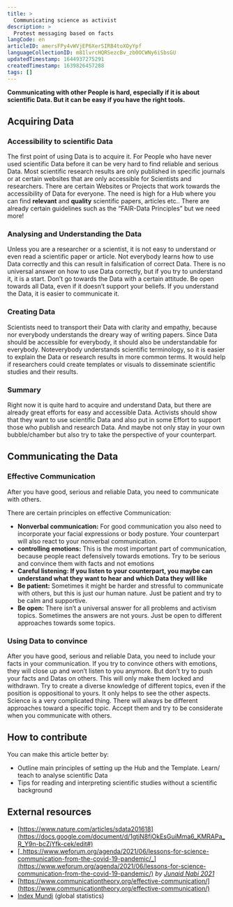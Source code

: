 ```yaml
---
title: >
  Communicating science as activist
description: >
  Protest messaging based on facts
langCode: en
articleID: amersFPy4vWVjEP6XerSIRB4toXOyYpf
languageCollectionID: m81lvrcHQRSezcBv_zb0OCWNy6iSbsGU
updatedTimestamp: 1644937275291
createdTimestamp: 1639826457288
tags: []
---
```


**Communicating with other People is hard, especially if it is about scientific Data. But it can be easy if you have the right tools.**

## **Acquiring Data**

### **Accessibility to scientific Data**

The first point of using Data is to acquire it. For People who have never used scientific Data before it can be very hard to find reliable and serious Data. Most scientific research results are only published in specific journals or at certain websites that are only accessible for Scientists and researchers. There are certain Websites or Projects that work towards the accessibility of Data for everyone. The need is high for a Hub where you can find **relevant** and **quality** scientific papers, articles etc.. There are already certain guidelines such as the “FAIR-Data Principles” but we need more!

### **Analysing and Understanding the Data**

Unless you are a researcher or a scientist, it is not easy to understand or even read a scientific paper or article. Not everybody learns how to use Data correctly and this can result in falsification of correct Data. There is no universal answer on how to use Data correctly, but if you try to understand it, it is a start. Don’t go towards the Data with a certain attitude. Be open towards all Data, even if it doesn’t support your beliefs. If you understand the Data, it is easier to communicate it.

### **Creating Data**

Scientists need to transport their Data with clarity and empathy, because nor everybody understands the dreary way of writing papers. Since Data should be accessible for everybody, it should also be understandable for everybody. Noteverybody understands scientific terminology, so it is easier to explain the Data or research results in more common terms. It would help if researchers could create templates or visuals to disseminate scientific studies and their results.

### **Summary**

Right now it is quite hard to acquire and understand Data, but there are already great efforts for easy and accessible Data. Activists should show that they want to use scientific Data and also put in some Effort to support those who publish and research Data. And maybe not only stay in your own bubble/chamber but also try to take the perspective of your counterpart.

## **Communicating the Data**

### **Effective Communication**

After you have good, serious and reliable Data, you need to communicate with others.

There are certain principles on effective Communication:

-   **Nonverbal communication:** For good communication you also need to incorporate your facial expressions or body posture. Your counterpart will also react to your nonverbal communication.
-   **controlling emotions:** This is the most important part of communication, because people react defensively towards emotions. Try to be serious and convince them with facts and not emotions
-   **Careful listening: If you listen to your counterpart, you maybe can understand what they want to hear and which Data they will like**
-   **Be patient:** Sometimes it might be harder and stressful to communicate with others, but this is just our human nature. Just be patient and try to be calm and supportive.
-   **Be open:** There isn’t a universal answer for all problems and activism topics. Sometimes the answers are not yours. Just be open to different approaches towards some topics.

### **Using Data to convince**

After you have good, serious and reliable Data, you need to include your facts in your communication. If you try to convince others with emotions, they will close up and won’t listen to you anymore. But don’t try to push your facts and Datas on others. This will only make them locked and withdrawn. Try to create a diverse knowledge of different topics, even if the position is oppositional to yours. It only helps to see the other aspects. Science is a very complicated thing. There will always be different approaches toward a specific topic. Accept them and try to be considerate when you communicate with others.

## **How to contribute**

You can make this article better by:

-   Outline main principles of setting up the Hub and the Template. Learn/ teach to analyse scientific Data
-   Tips for reading and interpreting scientific studies without a scientific background

## External resources

-   [https://www.nature.com/articles/sdata201618](https://docs.google.com/document/d/1gtiN8fjOkEsGuiMma6_KMRAPa_R_Y9n-bcZjYfk-cek/edit#)
-   [_https://www.weforum.org/agenda/2021/06/lessons-for-science-communication-from-the-covid-19-pandemic/_](https://www.weforum.org/agenda/2021/06/lessons-for-science-communication-from-the-covid-19-pandemic/) _by_ [_Junaid Nabi 2021_](https://www.weforum.org/agenda/authors/junaid-nabi)
-   [https://www.communicationtheory.org/effective-communication/](https://www.communicationtheory.org/effective-communication/)
-   [Index Mundi](https://www.indexmundi.com/) (global statistics)